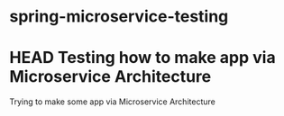 # spring-microservice-testing
HEAD
Testing how to make app via Microservice Architecture 
=======
Trying to make some app via Microservice Architecture

